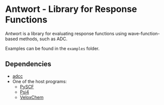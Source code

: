 # Antwort - Library for Response Functions

Antwort is a library for evaluating response functions
using wave-function-based methods, such as ADC.

Examples can be found in the `examples` folder.


## Dependencies

 - [adcc](https://adc-connect.org)
 - One of the host programs:
   - [PySCF](http://pyscf.org)
   - [Psi4](https://github.com/psi4/psi4)
   - [VeloxChem](https://veloxchem.org)
